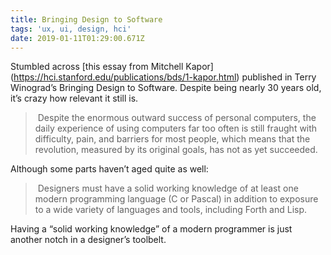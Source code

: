```yaml
---
title: Bringing Design to Software
tags: 'ux, ui, design, hci'
date: 2019-01-11T01:29:00.671Z
---
```

Stumbled across \[this essay from Mitchell Kapor\](https://hci.stanford.edu/publications/bds/1-kapor.html) published in Terry Winograd’s Bringing Design to Software. Despite being nearly 30 years old, it’s crazy how relevant it still is.

> Despite the enormous outward success of personal computers, the daily experience of using computers far too often is still fraught with difficulty, pain, and barriers for most people, which means that the revolution, measured by its original goals, has not as yet succeeded.

Although some parts haven’t aged quite as well:

> Designers must have a solid working knowledge of at least one modern programming language (C or Pascal) in addition to exposure to a wide variety of languages and tools, including Forth and Lisp.

Having a “solid working knowledge” of a modern programmer is just another notch in a designer’s toolbelt. 
